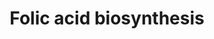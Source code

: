 ---
annotations:
- id: PW:0000140
  parent: regulatory pathway
  type: Pathway Ontology
  value: folate metabolic pathway
- id: PW:0000002
  parent: classic metabolic pathway
  type: Pathway Ontology
  value: classic metabolic pathway
authors:
- J.Heckman
- MaintBot
- Christine Chichester
- Egonw
- DeSl
- Khanspers
citedin: ''
communities: []
description: Based on BioCyc / SGD pathways.
last-edited: 2024-05-29
ndex: null
organisms:
- Saccharomyces cerevisiae
redirect_from:
- /index.php/Pathway:WP555
- /instance/WP555
- /instance/WP555_r130580
revision: r130580
schema-jsonld:
- '@context': https://schema.org/
  '@id': https://wikipathways.github.io/pathways/WP555.html
  '@type': Dataset
  creator:
    '@type': Organization
    name: WikiPathways
  description: Based on BioCyc / SGD pathways.
  keywords:
  - (7,8-dihydropterin-6-yl)methyl diphosphate
  - 3.6.1
  - 3.6.1.67
  - 4-amino-4-deoxychorismate
  - 4-aminobenzoate
  - 6-(hydroxymethyl)-7,8-dihydropterin
  - 7,8-dihydrofolate monoglutamate
  - 7,8-dihydroneopterin 3'-phosphate
  - 7,8-dihydroneopterin triphosphate
  - 7,8-dihydropteroate
  - ABZ1
  - ABZ2
  - ADP
  - AMP
  - ATP
  - D-erythro-7,8-dihydroneopterin
  - DFR1
  - FOL1
  - FOL2
  - FOL3
  - GTP
  - Glycoaldehyde
  - H+
  - H2O
  - L-glutamate
  - L-glutamine
  - a tetrahydrofolate
  - chorismate
  - formate
  - phosphate
  - pyrophosphate
  - pyruvate
  license: CC0
  name: Folic acid biosynthesis
seo: CreativeWork
title: Folic acid biosynthesis
wpid: WP555
---